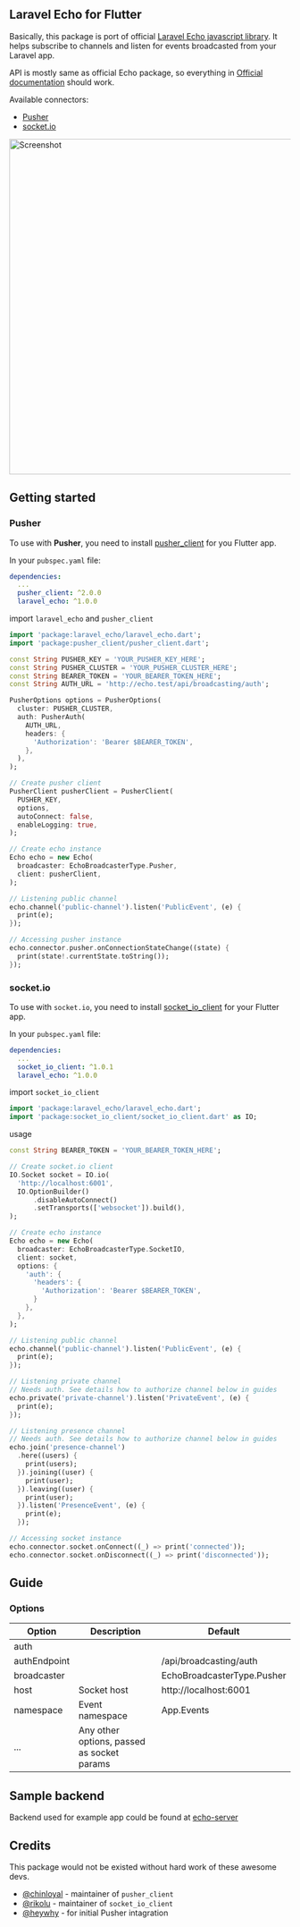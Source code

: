 ## Laravel Echo for Flutter

Basically, this package is port of official [Laravel Echo javascript library](https://github.com/laravel/echo). It helps subscribe to channels and listen for events broadcasted from your Laravel app.

API is mostly same as official Echo package, so everything in [Official documentation](https://laravel.com/docs/broadcasting) should work.

Available connectors:

- [Pusher](#pusher)
- [socket.io](#socket.io)

<img width="600" alt="Screenshot" src="https://user-images.githubusercontent.com/7093483/131696058-9830b4ef-e720-4d99-979b-6ee6e02d6cef.png">

## Getting started

### Pusher

To use with **Pusher**, you need to install [pusher_client](https://pub.dev/packages/pusher_client) for you Flutter app.

In your `pubspec.yaml` file:

```yaml
dependencies:
  ...
  pusher_client: ^2.0.0
  laravel_echo: ^1.0.0
```

import `laravel_echo` and `pusher_client`

```dart
import 'package:laravel_echo/laravel_echo.dart';
import 'package:pusher_client/pusher_client.dart';
```

```dart
const String PUSHER_KEY = 'YOUR_PUSHER_KEY_HERE';
const String PUSHER_CLUSTER = 'YOUR_PUSHER_CLUSTER_HERE';
const String BEARER_TOKEN = 'YOUR_BEARER_TOKEN_HERE';
const String AUTH_URL = 'http://echo.test/api/broadcasting/auth';

PusherOptions options = PusherOptions(
  cluster: PUSHER_CLUSTER,
  auth: PusherAuth(
    AUTH_URL,
    headers: {
      'Authorization': 'Bearer $BEARER_TOKEN',
    },
  ),
);

// Create pusher client
PusherClient pusherClient = PusherClient(
  PUSHER_KEY,
  options,
  autoConnect: false,
  enableLogging: true,
);

// Create echo instance
Echo echo = new Echo(
  broadcaster: EchoBroadcasterType.Pusher,
  client: pusherClient,
);

// Listening public channel
echo.channel('public-channel').listen('PublicEvent', (e) {
  print(e);
});

// Accessing pusher instance
echo.connector.pusher.onConnectionStateChange((state) {
  print(state!.currentState.toString());
});
```

### socket.io

To use with `socket.io`, you need to install [socket_io_client](https://pub.dartlang.org/packages/socket_io_client) for your Flutter app.

In your `pubspec.yaml` file:

```yaml
dependencies:
  ...
  socket_io_client: ^1.0.1
  laravel_echo: ^1.0.0
```

import `socket_io_client`

```dart
import 'package:laravel_echo/laravel_echo.dart';
import 'package:socket_io_client/socket_io_client.dart' as IO;
```

usage

```dart
const String BEARER_TOKEN = 'YOUR_BEARER_TOKEN_HERE';

// Create socket.io client
IO.Socket socket = IO.io(
  'http://localhost:6001',
  IO.OptionBuilder()
      .disableAutoConnect()
      .setTransports(['websocket']).build(),
);

// Create echo instance
Echo echo = new Echo(
  broadcaster: EchoBroadcasterType.SocketIO,
  client: socket,
  options: {
    'auth': {
      'headers': {
        'Authorization': 'Bearer $BEARER_TOKEN',
      }
    },
  },
);

// Listening public channel
echo.channel('public-channel').listen('PublicEvent', (e) {
  print(e);
});

// Listening private channel
// Needs auth. See details how to authorize channel below in guides
echo.private('private-channel').listen('PrivateEvent', (e) {
  print(e);
});

// Listening presence channel
// Needs auth. See details how to authorize channel below in guides
echo.join('presence-channel')
  .here((users) {
    print(users);
  }).joining((user) {
    print(user);
  }).leaving((user) {
    print(user);
  }).listen('PresenceEvent', (e) {
    print(e);
  });

// Accessing socket instance
echo.connector.socket.onConnect((_) => print('connected'));
echo.connector.socket.onDisconnect((_) => print('disconnected'));
```

## Guide

### Options

| Option       | Description                                | Default                    |
| ------------ | ------------------------------------------ | -------------------------- |
| auth         |                                            |                            |
| authEndpoint |                                            | /api/broadcasting/auth     |
| broadcaster  |                                            | EchoBroadcasterType.Pusher |
| host         | Socket host                                | http://localhost:6001      |
| namespace    | Event namespace                            | App.Events                 |
| ...          | Any other options, passed as socket params |                            |

## Sample backend

Backend used for example app could be found at [echo-server](https://github.com/kakajansh/echo-server)

## Credits

This package would not be existed without hard work of these awesome devs.
- [@chinloyal](https://github.com/chinloyal) - maintainer of `pusher_client`
- [@rikolu](https://github.com/rikulo) - maintainer of `socket_io_client`
- [@heywhy](https://github.com/heywhy) - for initial Pusher intagration
